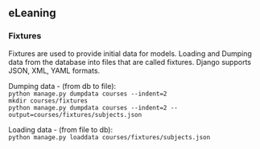 ## eLeaning

### Fixtures
Fixtures are used to provide initial data for models. Loading and Dumping data from the database into files that are called fixtures.
Django supports JSON, XML, YAML formats.

Dumping data - (from db to file):\
`python manage.py dumpdata courses --indent=2`\
`mkdir courses/fixtures`\
`python manage.py dumpdata courses --indent=2 --output=courses/fixtures/subjects.json`

Loading data - (from file to db):\
`python manage.py loaddata courses/fixtures/subjects.json`